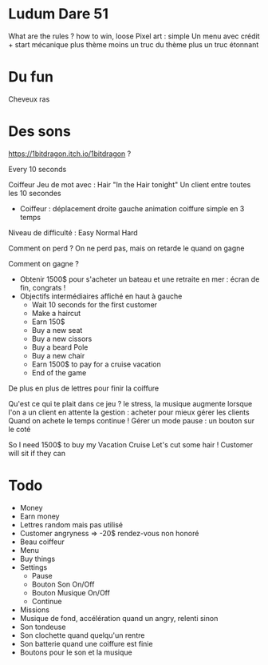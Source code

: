 Ludum Dare 51
=============

What are the rules ? how to win, loose
Pixel art : simple
Un menu avec crédit + start
mécanique plus thème moins un truc du thème plus un truc étonnant

# Du fun
Cheveux ras

# Des sons
https://1bitdragon.itch.io/1bitdragon ?



Every 10 seconds

Coiffeur
Jeu de mot avec : Hair "In the Hair tonight"
Un client entre toutes les 10 secondes

- Coiffeur : déplacement droite gauche animation coiffure simple en 3 temps

Niveau de difficulté : Easy Normal Hard

Comment on perd ? On ne perd pas, mais on retarde le quand on gagne

Comment on gagne ?
  - Obtenir 1500$ pour s'acheter un bateau et une retraite en mer : écran de fin, congrats !
  - Objectifs intermédiaires affiché en haut à gauche
    - Wait 10 seconds for the first customer
    - Make a haircut
    - Earn 150$
    - Buy a new seat
    - Buy a new cissors
    - Buy a beard Pole
    - Buy a new chair
    - Earn 1500$ to pay for a cruise vacation
    - End of the game


De plus en plus de lettres pour finir la coiffure

Qu'est ce qui te plait dans ce jeu ?
le stress, la musique augmente lorsque l'on a un client en attente
la gestion : acheter pour mieux gérer les clients
Quand on achete le temps continue !
Gérer un mode pause : un bouton sur le coté

So I need 1500$ to buy my Vacation Cruise
Let's cut some hair !
Customer will sit if they can


# Todo
- Money
- Earn money
- Lettres random mais pas utilisé
- Customer angryness => -20$ rendez-vous non honoré
- Beau coiffeur
- Menu
- Buy things
- Settings
  - Pause
  - Bouton Son On/Off
  - Bouton Musique On/Off
  - Continue
- Missions
- Musique de fond, accélération quand un angry, relenti sinon
- Son tondeuse
- Son clochette quand quelqu'un rentre
- Son batterie quand une coiffure est finie
- Boutons pour le son et la musique



